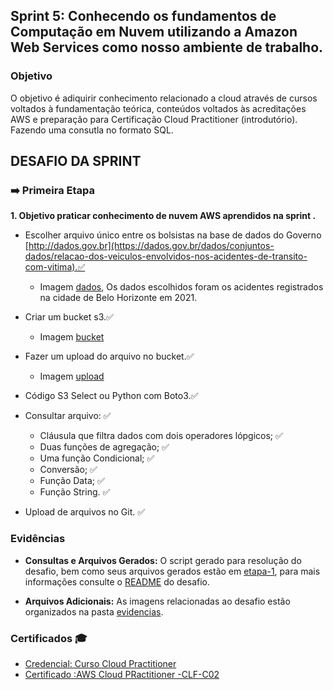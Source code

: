 ## Sprint 5: Conhecendo os fundamentos de Computação em Nuvem utilizando a Amazon Web Services como nosso ambiente de trabalho.

### Objetivo

O objetivo é adiquirir conhecimento relacionado a cloud através de cursos voltados à fundamentação teórica, 
conteúdos voltados às acreditações AWS e preparação para Certificação Cloud Practitioner (introdutório). Fazendo uma consutla no formato SQL.


## DESAFIO DA SPRINT

### ➡️ Primeira Etapa

**1. Objetivo praticar conhecimento de nuvem AWS aprendidos na sprint .**
* Escolher arquivo único entre os bolsistas na base de dados do Governo [http://dados.gov.br](https://dados.gov.br/dados/conjuntos-dados/relacao-dos-veiculos-envolvidos-nos-acidentes-de-transito-com-vitima).✅
  * Imagem [dados](evidencias/dados-aceidentes-2021.png), Os dados escolhidos foram os acidentes registrados na cidade de Belo Horizonte em 2021.

* Criar um bucket s3.✅
  * Imagem [bucket](evidencias/bucket-amazon-s3.png)
  
* Fazer um upload do arquivo no bucket.✅
  * Imagem [upload](evidencias/dados-bucket.png)
  
* Código S3 Select ou Python com Boto3.✅
* Consultar arquivo: ✅
  * Cláusula que filtra dados com dois operadores lópgicos; ✅
  * Duas funções de agregação; ✅
  * Uma função Condicional; ✅
  * Conversão; ✅
  * Função Data; ✅
  * Função String. ✅
* Upload de arquivos no Git. ✅


### Evidências

* **Consultas e Arquivos Gerados:** O script gerado para resolução do desafio, bem como seus arquivos gerados estão em [etapa-1](desafio/etapa-1),  para mais informações consulte o [README](desafio/README.md) do desafio.

* **Arquivos Adicionais:** As imagens relacionadas ao desafio estão organizados na pasta [evidencias](evidencias).

  
### Certificados 🎓

- [Credencial: Curso Cloud Practitioner](certificados/aws-cloud-quest-practitioner.png)
- [Certificado :AWS Cloud PRactitioner -CLF-C02](certificados/certificado-aws-cloud-practitioner-clf-c02.jpg)
